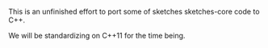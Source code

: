 This is an unfinished effort to port some of sketches sketches-core code to C++.

We will be standardizing on C++11 for the time being.
